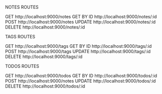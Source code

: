 NOTES ROUTES

GET http://localhost:9000/notes
GET BY ID http://localhost:9000/notes/:id
POST http://localhost:9000/notes
UPDATE http://localhost:9000/notes/:id
DELETE http://localhost:9000/notes/:id

TAGS ROUTES

GET http://localhost:9000/tags
GET BY ID http://localhost:9000/tags/:id
POST http://localhost:9000/tags
UPDATE http://localhost:9000/tags/:id
DELETE http://localhost:9000/tags/:id

TODOS ROUTES

GET http://localhost:9000/todos
GET BY ID http://localhost:9000/todos/:id
POST http://localhost:9000/notes
UPDATE http://localhost:9000/todos/:id
DELETE http://localhost:9000/todos/:id
